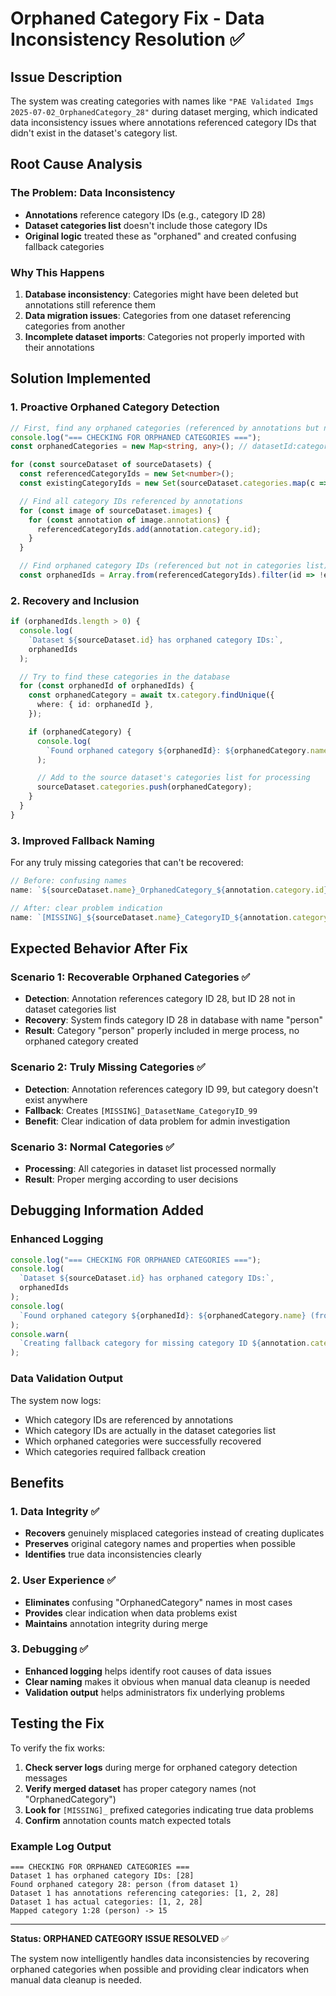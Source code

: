 # Orphaned Category Fix - Data Inconsistency Resolution ✅

## Issue Description

The system was creating categories with names like `"PAE Validated Imgs 2025-07-02_OrphanedCategory_28"` during dataset merging, which indicated data inconsistency issues where annotations referenced category IDs that didn't exist in the dataset's category list.

## Root Cause Analysis

### The Problem: Data Inconsistency

- **Annotations** reference category IDs (e.g., category ID 28)
- **Dataset categories list** doesn't include those category IDs
- **Original logic** treated these as "orphaned" and created confusing fallback categories

### Why This Happens

1. **Database inconsistency**: Categories might have been deleted but annotations still reference them
2. **Data migration issues**: Categories from one dataset referencing categories from another
3. **Incomplete dataset imports**: Categories not properly imported with their annotations

## Solution Implemented

### 1. Proactive Orphaned Category Detection

```typescript
// First, find any orphaned categories (referenced by annotations but not in categories list)
console.log("=== CHECKING FOR ORPHANED CATEGORIES ===");
const orphanedCategories = new Map<string, any>(); // datasetId:categoryId -> category

for (const sourceDataset of sourceDatasets) {
  const referencedCategoryIds = new Set<number>();
  const existingCategoryIds = new Set(sourceDataset.categories.map(c => c.id));

  // Find all category IDs referenced by annotations
  for (const image of sourceDataset.images) {
    for (const annotation of image.annotations) {
      referencedCategoryIds.add(annotation.category.id);
    }
  }

  // Find orphaned category IDs (referenced but not in categories list)
  const orphanedIds = Array.from(referencedCategoryIds).filter(id => !existingCategoryIds.has(id));
```

### 2. Recovery and Inclusion

```typescript
if (orphanedIds.length > 0) {
  console.log(
    `Dataset ${sourceDataset.id} has orphaned category IDs:`,
    orphanedIds
  );

  // Try to find these categories in the database
  for (const orphanedId of orphanedIds) {
    const orphanedCategory = await tx.category.findUnique({
      where: { id: orphanedId },
    });

    if (orphanedCategory) {
      console.log(
        `Found orphaned category ${orphanedId}: ${orphanedCategory.name}`
      );

      // Add to the source dataset's categories list for processing
      sourceDataset.categories.push(orphanedCategory);
    }
  }
}
```

### 3. Improved Fallback Naming

For any truly missing categories that can't be recovered:

```typescript
// Before: confusing names
name: `${sourceDataset.name}_OrphanedCategory_${annotation.category.id}`;

// After: clear problem indication
name: `[MISSING]_${sourceDataset.name}_CategoryID_${annotation.category.id}`;
```

## Expected Behavior After Fix

### Scenario 1: Recoverable Orphaned Categories ✅

- **Detection**: Annotation references category ID 28, but ID 28 not in dataset categories list
- **Recovery**: System finds category ID 28 in database with name "person"
- **Result**: Category "person" properly included in merge process, no orphaned category created

### Scenario 2: Truly Missing Categories ✅

- **Detection**: Annotation references category ID 99, but category doesn't exist anywhere
- **Fallback**: Creates `[MISSING]_DatasetName_CategoryID_99`
- **Benefit**: Clear indication of data problem for admin investigation

### Scenario 3: Normal Categories ✅

- **Processing**: All categories in dataset list processed normally
- **Result**: Proper merging according to user decisions

## Debugging Information Added

### Enhanced Logging

```typescript
console.log("=== CHECKING FOR ORPHANED CATEGORIES ===");
console.log(
  `Dataset ${sourceDataset.id} has orphaned category IDs:`,
  orphanedIds
);
console.log(
  `Found orphaned category ${orphanedId}: ${orphanedCategory.name} (from dataset ${orphanedCategory.datasetId})`
);
console.warn(
  `Creating fallback category for missing category ID ${annotation.category.id}`
);
```

### Data Validation Output

The system now logs:

- Which category IDs are referenced by annotations
- Which category IDs are actually in the dataset categories list
- Which orphaned categories were successfully recovered
- Which categories required fallback creation

## Benefits

### 1. Data Integrity ✅

- **Recovers** genuinely misplaced categories instead of creating duplicates
- **Preserves** original category names and properties when possible
- **Identifies** true data inconsistencies clearly

### 2. User Experience ✅

- **Eliminates** confusing "OrphanedCategory" names in most cases
- **Provides** clear indication when data problems exist
- **Maintains** annotation integrity during merge

### 3. Debugging ✅

- **Enhanced logging** helps identify root causes of data issues
- **Clear naming** makes it obvious when manual data cleanup is needed
- **Validation output** helps administrators fix underlying problems

## Testing the Fix

To verify the fix works:

1. **Check server logs** during merge for orphaned category detection messages
2. **Verify merged dataset** has proper category names (not "OrphanedCategory")
3. **Look for** `[MISSING]_` prefixed categories indicating true data problems
4. **Confirm** annotation counts match expected totals

### Example Log Output

```
=== CHECKING FOR ORPHANED CATEGORIES ===
Dataset 1 has orphaned category IDs: [28]
Found orphaned category 28: person (from dataset 1)
Dataset 1 has annotations referencing categories: [1, 2, 28]
Dataset 1 has actual categories: [1, 2, 28]
Mapped category 1:28 (person) -> 15
```

---

**Status: ORPHANED CATEGORY ISSUE RESOLVED** ✅

The system now intelligently handles data inconsistencies by recovering orphaned categories when possible and providing clear indicators when manual data cleanup is needed.
